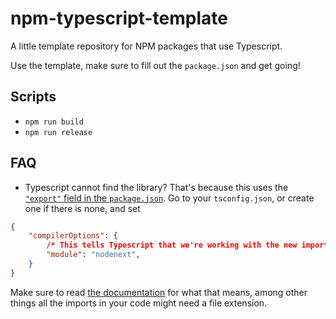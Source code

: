 # npm-typescript-template

A little template repository for NPM packages that use Typescript.

Use the template, make sure to fill out the `package.json` and get going!

## Scripts

- `npm run build`
- `npm run release`

## FAQ

- Typescript cannot find the library?
  That's because this uses the [`"export"` field in the `package.json`](https://www.typescriptlang.org/docs/handbook/esm-node.html#packagejson-exports-imports-and-self-referencing). Go to your `tsconfig.json`, or create one if there is none, and set
```json
{
    "compilerOptions": {
        /* This tells Typescript that we're working with the new importing mechanisms */
        "module": "nodenext", 
    }
}
```
Make sure to read [the documentation](https://www.typescriptlang.org/docs/handbook/esm-node.html) for what that means, among other things all the imports in your code might need a file extension.
